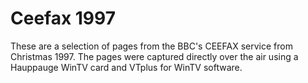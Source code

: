 # Ceefax 1997

These are a selection of pages from the BBC's CEEFAX service from Christmas 1997. The pages were captured directly over the air using a Hauppauge WinTV card and VTplus for WinTV software.
